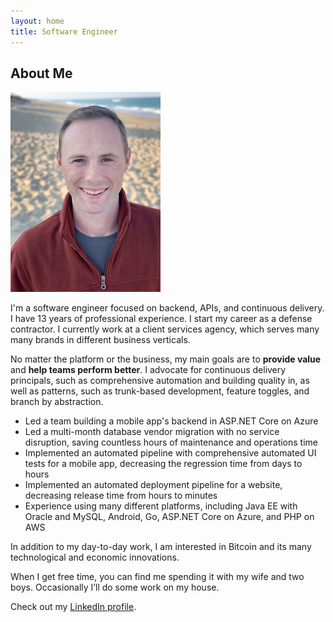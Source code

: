 ```yaml
---
layout: home
title: Software Engineer
---
```


## About Me

![Profile Photo](/assets/images/profile.png)

I'm a software engineer focused on backend, APIs, and continuous delivery. I have 13 years of professional experience. I start my career as a defense contractor. I currently work at a client services agency, which serves many many brands in different business verticals.

No matter the platform or the business, my main goals are to __provide value__ and __help teams perform better__. I advocate for continuous delivery principals, such as comprehensive automation and building quality in, as well as patterns, such as trunk-based development, feature toggles, and branch by abstraction.

- Led a team building a mobile app's backend in ASP.NET Core on Azure
- Led a multi-month database vendor migration with no service disruption, saving countless hours of maintenance and operations time
- Implemented an automated pipeline with comprehensive automated UI tests for a mobile app, decreasing the regression time from days to hours
- Implemented an automated deployment pipeline for a website, decreasing release time from hours to minutes
- Experience using many different platforms, including Java EE with Oracle and MySQL, Android, Go, ASP.NET Core on Azure, and PHP on AWS

In addition to my day-to-day work, I am interested in Bitcoin and its many technological and economic innovations.

When I get free time, you can find me spending it with my wife and two boys. Occasionally I’ll do some work on my house.

Check out my [LinkedIn profile](https://www.linkedin.com/in/samueldjones/).
